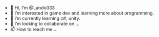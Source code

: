 - 👋 Hi, I’m @Lando333
- 👀 I’m interested in game dev and learning more about programming.
- 🌱 I’m currently learning c#, unity.
- 💞️ I’m looking to collaborate on ...
- 📫 How to reach me ...

<!---
Lando333/Lando333 is a ✨ special ✨ repository because its `README.md` (this file) appears on your GitHub profile.
You can click the Preview link to take a look at your changes.
--->
